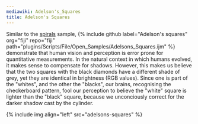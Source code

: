 ```yaml
---
mediawiki: Adelson's_Squares
title: Adelson's Squares
---
```

Similar to the [spirals](/plugins/spirals) sample, {% include github label="Adelson's squares" org="fiji" repo="fiji" path="plugins/Scripts/File/Open_Samples/Adelsons_Squares.ijm" %} demonstrate that human vision and perception is error prone for quantitative measurements. In the natural context in which humans evolved, it makes sense to compensate for shadows. However, this makes us believe that the two squares with the black diamonds have a different shade of grey, yet they are identical in brightness (RGB values). Since one is part of the "whites", and the other the "blacks", our brains, recognising the checkerboard pattern, fool our perception to believe the "white" square is lighter than the "black" square, because we unconciously correct for the darker shadow cast by the cylinder.

{% include img align="left" src="adelsons-squares" %}
